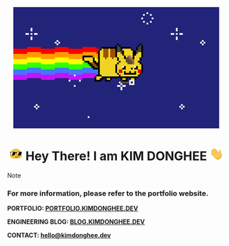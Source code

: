 <div align="center">
<img
src="assets/img/pikachu.gif" />
</div>

<div align="center"><h1><img src="assets/img/sunglass.gif" width="32" /> Hey There! I am KIM DONGHEE <img
src="assets/img/hi.gif" width="32" /></h1></div>

> [!NOTE]
> ### For more information, please refer to the portfolio website.
> 
> **PORTFOLIO: <a href="https://portfolio.kimdonghee.dev">PORTFOLIO.KIMDONGHEE.DEV</a>**
> 
> **ENGINEERING BLOG: <a href="https://blog.kimdonghee.dev">BLOG.KIMDONGHEE.DEV</a>**
> 
> **CONTACT: <b><a href="mailto:hello@kimdonghee.dev">hello@kimdonghee.dev</a>**
